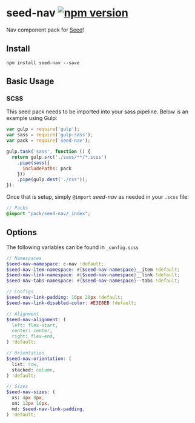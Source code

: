 # seed-nav [![npm version](https://badge.fury.io/js/seed-nav.svg)](https://badge.fury.io/js/seed-nav)

Nav component pack for [Seed](https://github.com/helpscout/seed)!

## Install
```
npm install seed-nav --save
```


## Basic Usage

### SCSS
This seed pack needs to be imported into your sass pipeline. Below is an example using Gulp:


```javascript
var gulp = require('gulp');
var sass = require('gulp-sass');
var pack = require('seed-nav');

gulp.task('sass', function () {
  return gulp.src('./sass/**/*.scss')
    .pipe(sass({
      includePaths: pack
    }))
    .pipe(gulp.dest('./css'));
});
```

Once that is setup, simply `@import` *seed-nav* as needed in your `.scss` file:

```scss
// Packs
@import "pack/seed-nav/_index";
```

## Options

The following variables can be found in `_config.scss`

```scss
// Namespaces
$seed-nav-namespace: c-nav !default;
$seed-nav-item-namespace: #{$seed-nav-namespace}__item !default;
$seed-nav-link-namespace: #{$seed-nav-namespace}__link !default;
$seed-nav-tabs-namespace: #{$seed-nav-namespace}--tabs !default;

// Configs
$seed-nav-link-padding: 16px 20px !default;
$seed-nav-link-disabled-color: #E3E8EB !default;

// Alignment
$seed-nav-alignment: (
  left: flex-start,
  center: center,
  right: flex-end,
) !default;

// Orientation
$seed-nav-orientation: (
  list: row,
  stacked: column,
) !default;

// Sizes
$seed-nav-sizes: (
  xs: 4px 8px,
  sm: 12px 16px,
  md: $seed-nav-link-padding,
) !default;
```
